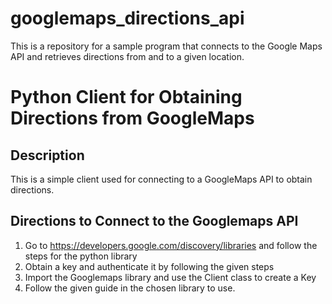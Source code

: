 # googlemaps_directions_api
This is a repository for a sample program that connects to the Google Maps API and retrieves directions from and to a given location. 

Python Client for Obtaining Directions from GoogleMaps
======================================================
## Description
This is a simple client used for connecting to a GoogleMaps API to obtain directions.

## Directions to Connect to the Googlemaps API
1. Go to  https://developers.google.com/discovery/libraries and follow the steps for the python library
2. Obtain a key and authenticate it by following the given steps
3. Import the Googlemaps library and use the Client class to create a Key
4. Follow the given guide in the chosen library to use. 
